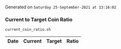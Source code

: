 Generated on `Saturday 25-September-2021 at 13:16:02`

### Current to Target Coin Ratio
`current_coin_ratio.sh`

Date|Current|Target|Ratio
---|---|---|---

